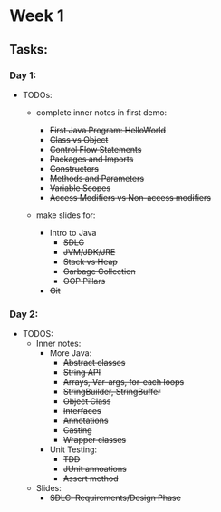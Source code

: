 # Week 1
## Tasks:
### Day 1:
- TODOs:
    - complete inner notes in first demo:
        - ~~First Java Program: HelloWorld~~
        - ~~Class vs Object~~
        - ~~Control Flow Statements~~
        - ~~Packages and Imports~~
        - ~~Constructors~~
        - ~~Methods and Parameters~~
        - ~~Variable Scopes~~
        - ~~Access Modifiers vs Non-access modifiers~~

    - make slides for:
        - Intro to Java
            - ~~SDLC~~
            - ~~JVM/JDK/JRE~~
            - ~~Stack vs Heap~~
            - ~~Garbage Collection~~
            - ~~OOP Pillars~~
        - ~~Git~~
### Day 2:
- TODOS:
    - Inner notes:
        - More Java:
            - ~~Abstract classes~~
            - ~~String API~~
            - ~~Arrays, Var-args, for-each loops~~
            - ~~StringBuilder, StringBuffer~~
            - ~~Object Class~~
            - ~~Interfaces~~
            - ~~Annotations~~
            - ~~Casting~~
            - ~~Wrapper classes~~
        - Unit Testing:
            - ~~TDD~~
            - ~~JUnit annoations~~
            - ~~Assert method~~
    - Slides:
        - ~~SDLC: Requirements/Design Phase~~